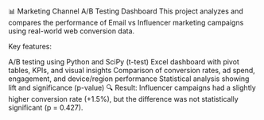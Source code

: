 📊 Marketing Channel A/B Testing Dashboard
This project analyzes and compares the performance of Email vs Influencer marketing campaigns using real-world web conversion data.

Key features:

A/B testing using Python and SciPy (t-test)
Excel dashboard with pivot tables, KPIs, and visual insights
Comparison of conversion rates, ad spend, engagement, and device/region performance
Statistical analysis showing lift and significance (p-value)
🔍 Result: Influencer campaigns had a slightly higher conversion rate (+1.5%), but the difference was not statistically significant (p = 0.427).
